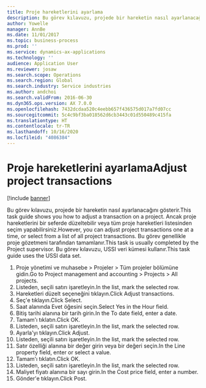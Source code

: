 ```yaml
---
title: Proje hareketlerini ayarlama
description: Bu görev kılavuzu, projede bir hareketin nasıl ayarlanacağını gösterir.
author: Yowelle
manager: AnnBe
ms.date: 11/01/2017
ms.topic: business-process
ms.prod: ''
ms.service: dynamics-ax-applications
ms.technology: ''
audience: Application User
ms.reviewer: josaw
ms.search.scope: Operations
ms.search.region: Global
ms.search.industry: Service industries
ms.author: andchoi
ms.search.validFrom: 2016-06-30
ms.dyn365.ops.version: AX 7.0.0
ms.openlocfilehash: 7432dcdaa520c4eebb657f436575d017a7fd07cc
ms.sourcegitcommit: 5c4c9bf3ba018562d6cb3443c01d550489c415fa
ms.translationtype: HT
ms.contentlocale: tr-TR
ms.lasthandoff: 10/16/2020
ms.locfileid: "4086384"
---
```

# <a name="adjust-project-transactions"></a><span data-ttu-id="595e6-103">Proje hareketlerini ayarlama</span><span class="sxs-lookup"><span data-stu-id="595e6-103">Adjust project transactions</span></span>

[!include [banner](../../includes/banner.md)]

<span data-ttu-id="595e6-104">Bu görev kılavuzu, projede bir hareketin nasıl ayarlanacağını gösterir.</span><span class="sxs-lookup"><span data-stu-id="595e6-104">This task guide shows you how to adjust a transaction on a project.</span></span> <span data-ttu-id="595e6-105">Ancak proje hareketlerini bir seferde düzeltebilir veya tüm proje hareketleri listesinden seçim yapabilirsiniz.</span><span class="sxs-lookup"><span data-stu-id="595e6-105">However, you can adjust project transactions one at a time, or select from a list of all project transactions.</span></span> <span data-ttu-id="595e6-106">Bu görev genellikle proje gözetmeni tarafından tamamlanır.</span><span class="sxs-lookup"><span data-stu-id="595e6-106">This task is usually completed by the Project supervisor.</span></span> <span data-ttu-id="595e6-107">Bu görev kılavuzu, USSI veri kümesi kullanır.</span><span class="sxs-lookup"><span data-stu-id="595e6-107">This task guide uses the USSI data set.</span></span>

1. <span data-ttu-id="595e6-108">Proje yönetimi ve muhasebe > Projeler > Tüm projeler bölümüne gidin.</span><span class="sxs-lookup"><span data-stu-id="595e6-108">Go to Project management and accounting > Projects > All projects.</span></span> 
2. <span data-ttu-id="595e6-109">Listeden, seçili satırı işaretleyin.</span><span class="sxs-lookup"><span data-stu-id="595e6-109">In the list, mark the selected row.</span></span> 
3. <span data-ttu-id="595e6-110">Hareketleri düzelt seçeneğini tıklayın.</span><span class="sxs-lookup"><span data-stu-id="595e6-110">Click Adjust transactions.</span></span> 
4. <span data-ttu-id="595e6-111">Seç'e tıklayın.</span><span class="sxs-lookup"><span data-stu-id="595e6-111">Click Select.</span></span> 
5. <span data-ttu-id="595e6-112">Saat alanında Evet öğesini seçin.</span><span class="sxs-lookup"><span data-stu-id="595e6-112">Select Yes in the Hour field.</span></span> 
6. <span data-ttu-id="595e6-113">Bitiş tarihi alanına bir tarih girin.</span><span class="sxs-lookup"><span data-stu-id="595e6-113">In the To date field, enter a date.</span></span> 
7. <span data-ttu-id="595e6-114">Tamam'ı tıklatın.</span><span class="sxs-lookup"><span data-stu-id="595e6-114">Click OK.</span></span> 
8. <span data-ttu-id="595e6-115">Listeden, seçili satırı işaretleyin.</span><span class="sxs-lookup"><span data-stu-id="595e6-115">In the list, mark the selected row.</span></span> 
9. <span data-ttu-id="595e6-116">Ayarla'yı tıklayın.</span><span class="sxs-lookup"><span data-stu-id="595e6-116">Click Adjust.</span></span> 
10. <span data-ttu-id="595e6-117">Listeden, seçili satırı işaretleyin.</span><span class="sxs-lookup"><span data-stu-id="595e6-117">In the list, mark the selected row.</span></span> 
11. <span data-ttu-id="595e6-118">Satır özelliği alanına bir değer girin veya bir değeri seçin.</span><span class="sxs-lookup"><span data-stu-id="595e6-118">In the Line property field, enter or select a value.</span></span> 
12. <span data-ttu-id="595e6-119">Tamam'ı tıklatın.</span><span class="sxs-lookup"><span data-stu-id="595e6-119">Click OK.</span></span> 
13. <span data-ttu-id="595e6-120">Listeden, seçili satırı işaretleyin.</span><span class="sxs-lookup"><span data-stu-id="595e6-120">In the list, mark the selected row.</span></span> 
14. <span data-ttu-id="595e6-121">Maliyet fiyatı alanına bir sayı girin.</span><span class="sxs-lookup"><span data-stu-id="595e6-121">In the Cost price field, enter a number.</span></span> 
15. <span data-ttu-id="595e6-122">Gönder'e tıklayın.</span><span class="sxs-lookup"><span data-stu-id="595e6-122">Click Post.</span></span> 
